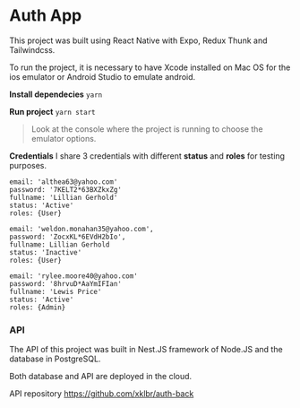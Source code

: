 # Auth App

This project was built using React Native with Expo, Redux Thunk and Tailwindcss.

To run the project, it is necessary to have Xcode installed on Mac OS for the ios emulator or Android Studio to emulate android.

**Install dependecies**
```yarn```

**Run project**
```yarn start```

> Look at the console where the project is running to choose the emulator options.

**Credentials**
I share 3 credentials with different **status** and **roles** for testing purposes.

```
email: 'althea63@yahoo.com'
password: '7KELT2*63BXZkxZg'
fullname: 'Lillian Gerhold'
status: 'Active'
roles: {User}
```
```
email: 'weldon.monahan35@yahoo.com',
password: 'ZocxKL*6EVdH2bIo',
fullname: Lillian Gerhold
status: 'Inactive'
roles: {User}
```
```
email: 'rylee.moore40@yahoo.com'
password: '8hrvuD*AaYmIFIan'
fullname: 'Lewis Price'
status: 'Active'
roles: {Admin}
```
### API
The API of this project was built in Nest.JS framework of Node.JS and the database in PostgreSQL.

Both database and API are deployed in the cloud.

API repository
https://github.com/xklbr/auth-back